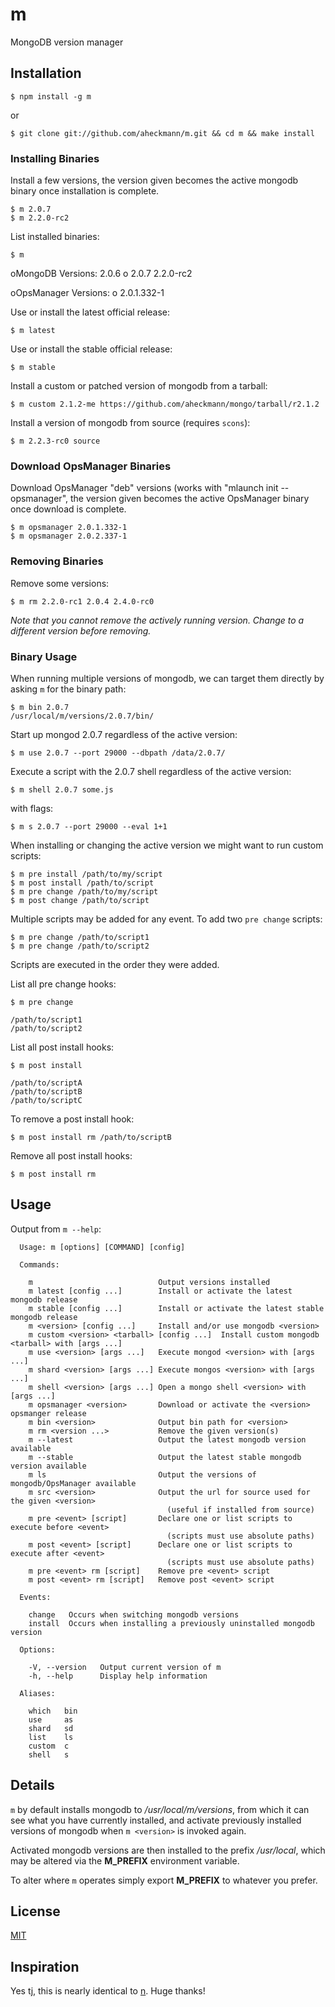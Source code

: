 # m

 MongoDB version manager

## Installation

    $ npm install -g m

or

    $ git clone git://github.com/aheckmann/m.git && cd m && make install

### Installing Binaries

Install a few versions, the version given becomes the active mongodb binary once installation is complete.

    $ m 2.0.7
    $ m 2.2.0-rc2

List installed binaries:

    $ m

   οMongoDB Versions:
      2.0.6
    ο 2.0.7
      2.2.0-rc2

   οOpsManager Versions:
    ο 2.0.1.332-1

Use or install the latest official release:

    $ m latest

Use or install the stable official release:

    $ m stable

Install a custom or patched version of mongodb from a tarball:

    $ m custom 2.1.2-me https://github.com/aheckmann/mongo/tarball/r2.1.2
    
Install a version of mongodb from source (requires `scons`):

    $ m 2.2.3-rc0 source

### Download OpsManager Binaries

Download OpsManager "deb" versions (works with "mlaunch init --opsmanager", the version given becomes the active OpsManager binary once download is complete.

    $ m opsmanager 2.0.1.332-1
    $ m opsmanager 2.0.2.337-1


### Removing Binaries

Remove some versions:

    $ m rm 2.2.0-rc1 2.0.4 2.4.0-rc0

_Note that you cannot remove the actively running version. Change to a different version before removing._

### Binary Usage

When running multiple versions of mongodb, we can target
them directly by asking `m` for the binary path:

    $ m bin 2.0.7
    /usr/local/m/versions/2.0.7/bin/
    
Start up mongod 2.0.7 regardless of the active version:

    $ m use 2.0.7 --port 29000 --dbpath /data/2.0.7/

Execute a script with the 2.0.7 shell regardless of the active version:

    $ m shell 2.0.7 some.js

with flags:

    $ m s 2.0.7 --port 29000 --eval 1+1
    
When installing or changing the active version we might want to run custom scripts:

    $ m pre install /path/to/my/script
    $ m post install /path/to/script
    $ m pre change /path/to/my/script
    $ m post change /path/to/script
    
Multiple scripts may be added for any event. To add two `pre change` scripts:

    $ m pre change /path/to/script1
    $ m pre change /path/to/script2
    
Scripts are executed in the order they were added.
    
List all pre change hooks:

    $ m pre change
    
    /path/to/script1
    /path/to/script2
    
List all post install hooks:

    $ m post install
    
    /path/to/scriptA
    /path/to/scriptB
    /path/to/scriptC
    
To remove a post install hook:

    $ m post install rm /path/to/scriptB
    
Remove all post install hooks:

    $ m post install rm

## Usage

Output from `m --help`:

```
  Usage: m [options] [COMMAND] [config]

  Commands:

    m                            Output versions installed
    m latest [config ...]        Install or activate the latest mongodb release
    m stable [config ...]        Install or activate the latest stable mongodb release
    m <version> [config ...]     Install and/or use mongodb <version>
    m custom <version> <tarball> [config ...]  Install custom mongodb <tarball> with [args ...]
    m use <version> [args ...]   Execute mongod <version> with [args ...]
    m shard <version> [args ...] Execute mongos <version> with [args ...]
    m shell <version> [args ...] Open a mongo shell <version> with [args ...]
    m opsmanager <version>       Download or activate the <version> opsmanger release
    m bin <version>              Output bin path for <version>
    m rm <version ...>           Remove the given version(s)
    m --latest                   Output the latest mongodb version available
    m --stable                   Output the latest stable mongodb version available
    m ls                         Output the versions of mongodb/OpsManager available
    m src <version>              Output the url for source used for the given <version>
                                   (useful if installed from source)
    m pre <event> [script]       Declare one or list scripts to execute before <event>
                                   (scripts must use absolute paths)
    m post <event> [script]      Declare one or list scripts to execute after <event>
                                   (scripts must use absolute paths)
    m pre <event> rm [script]    Remove pre <event> script
    m post <event> rm [script]   Remove post <event> script

  Events:

    change   Occurs when switching mongodb versions
    install  Occurs when installing a previously uninstalled mongodb version

  Options:

    -V, --version   Output current version of m
    -h, --help      Display help information

  Aliases:

    which   bin
    use     as
    shard   sd
    list    ls
    custom  c
    shell   s
```

## Details

 `m` by default installs mongodb to _/usr/local/m/versions_, from
 which it can see what you have currently installed, and activate previously installed versions of mongodb when `m <version>` is invoked again.

 Activated mongodb versions are then installed to the prefix _/usr/local_, which may be altered via the __M_PREFIX__ environment variable.

 To alter where `m` operates simply export __M_PREFIX__ to whatever you prefer.

## License

[MIT](https://github.com/aheckmann/m/blob/master/LICENSE)

## Inspiration

Yes tj, this is nearly identical to [n](https://github.com/visionmedia/n). Huge thanks!

